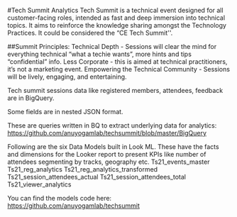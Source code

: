 #Tech Summit Analytics
Tech Summit is a technical event designed for all customer-facing roles, intended as fast and deep immersion into technical topics. It aims to reinforce the knowledge sharing amongst the Technology Practices. It could be considered the “CE Tech Summit''. 

##Summit Principles:
Technical Depth - Sessions will clear the mind for everything technical “what a techie wants”, more hints and tips “confidential” info.
Less Corporate - this is aimed at technical practitioners, it’s not a marketing event.
Empowering the Technical Community - Sessions will be lively, engaging, and entertaining.

Tech summit sessions data like registered members, attendees, feedback are in BigQuery. 

Some fields are in nested JSON format.

These are queries written in BQ to extract underlying data for analytics:
https://github.com/anuyogamlab/techsummit/blob/master/BigQuery

Following are the six Data Models built in Look ML. These have the facts and dimensions for the Looker report to present KPIs like number of attendees segmenting by tracks, geography etc.
Ts21_events_master
Ts21_reg_analytics
Ts21_reg_analytics_transformed
Ts21_session_attendees_actual
Ts21_session_attendees_total
Ts21_viewer_analytics

You can find the models code here: https://github.com/anuyogamlab/techsummit
